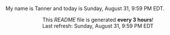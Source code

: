 My name is Tanner and today is Sunday, August 31, 9:59 PM EDT.

<p align="center">This <i>README</i> file is generated <b>every 3 hours</b>!</br>Last refresh: Sunday, August 31, 9:59 PM EDT<br /></p>
